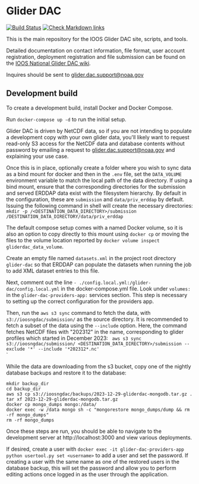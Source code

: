 Glider DAC
==========
[![Build Status](https://travis-ci.org/ioos/glider-dac.svg?branch=master)](https://travis-ci.org/ioos/glider-dac)
[![Check Markdown links](https://github.com/ioos/glider-dac/actions/workflows/md-link-check.yml/badge.svg)](https://github.com/ioos/glider-dac/actions/workflows/md-link-check.yml)

This is the main repository for the IOOS Glider DAC site, scripts, and tools.

Detailed documentation on contact information, file format, user account registration, deployment registration and file submission can be found on the [IOOS National Glider DAC wiki](https://ioos.github.io/glider-dac/index.html).

Inquires should be sent to glider.dac.support@noaa.gov

## Development build

To create a development build, install Docker and Docker Compose.

Run `docker-compose up -d` to run the initial setup.

Glider DAC is driven by NetCDF data, so if you are not intending to populate a
development copy with your own glider data, you'll likely want to request
read-only S3 access for the NetCDF data and database contents without password
by emailing a request to glider.dac.support@noaa.gov and explaining your use case.

Once this is in place, optionally create a folder where you wish to sync data
as a bind mount for docker and then in the `.env` file, set the `DATA_VOLUME`
environment variable to match the local path of the data directory. If using a bind mount, ensure that the corresponding directories for the submission and served ERDDAP data
exist with the filesystem hierarchy.  By default in the configuration, these
are `submission` and `data/priv_erddap` by default.  Issuing the following command in shell will create the
necessary directories: <br > `mkdir -p /<DESTINATION_DATA_DIRECTORY>/submission /DESTINATION_DATA_DIRECTORY/data/priv_erddap` <br >

The default compose setup comes with a named Docker volume, so it is also an
option to copy directly to this mount using `docker cp` or moving the files to
the volume location reported by `docker volume inspect gliderdac_data_volume`. <br >

Create an empty file named `datasets.xml` in the project root directory `glider-dac` so that
ERDDAP can populate the datasets when running the job to add XML dataset entries
to this file. <br >

Next, comment out the line `- ./config.local.yml:/glider-dac/config.local.yml` in the docker-compose.yml file. Look under `volumes:` in the `glider-dac-providers-app:` services section. This step is necessary to setting up the correct configuration for the providers app. <br >

Then, run the `aws s3 sync` command to fetch the data, with `s3://ioosngdac/submission/`
as the source directory. It is recommended to fetch a subset of the data using the `--include` option.
Here, the command fetches NetCDF files with "202312" in the name, corresponding
to glider profiles which started in December 2023:
`
aws s3 sync s3://ioosngdac/submission/ <DESTINATION_DATA_DIRECTORY>/submission --exclude '*' --include '*202312*.nc'` <br >
`

While the data are downloading from the s3 bucket, copy one of the nightly database backups and restore it to the database:
```
mkdir backup_dir
cd backup_dir
aws s3 cp s3://ioosngdac/backups/2023-12-29-gliderdac-mongodb.tar.gz .
tar xf 2023-12-29-gliderdac-mongodb.tar.gz
docker cp mongo_dumps mongo:/data/
docker exec -w /data mongo sh -c "mongorestore mongo_dumps/dump && rm -rf mongo_dumps"
rm -rf mongo_dumps
```

<!-- markdown-link-check-disable -->
Once these steps are run, you should be able to navigate to the development server
at http://localhost:3000 and view various deployments.
<!-- markdown-link-check-enable -->

If desired, create a user with `docker exec -it glider-dac-providers-app python usertool.py set <username>`
to add a user and set the password.  If creating a user with the same name as one of the restored users in the database backup,
this will set the password and allow you to perform editing actions once logged in as the user through the application.
